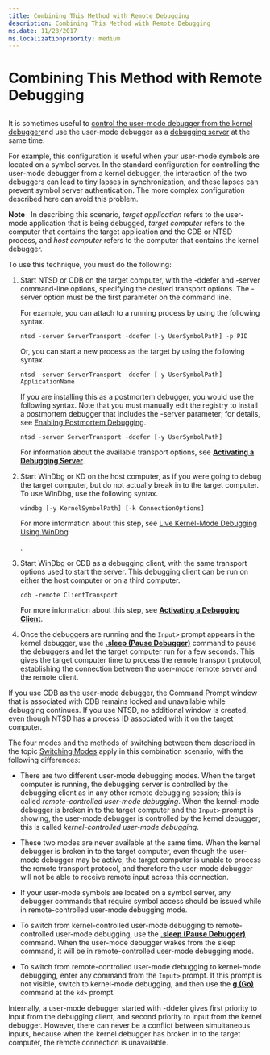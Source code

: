 ```yaml
---
title: Combining This Method with Remote Debugging
description: Combining This Method with Remote Debugging
ms.date: 11/28/2017
ms.localizationpriority: medium
---
```


# Combining This Method with Remote Debugging


## <span id="ddk_opening_a_crash_dump_dbg"></span><span id="DDK_OPENING_A_CRASH_DUMP_DBG"></span>


It is sometimes useful to [control the user-mode debugger from the kernel debugger](controlling-the-user-mode-debugger-from-the-kernel-debugger.md)and use the user-mode debugger as a [debugging server](remote-debugging-through-the-debugger.md) at the same time.

For example, this configuration is useful when your user-mode symbols are located on a symbol server. In the standard configuration for controlling the user-mode debugger from a kernel debugger, the interaction of the two debuggers can lead to tiny lapses in synchronization, and these lapses can prevent symbol server authentication. The more complex configuration described here can avoid this problem.

**Note**   In describing this scenario, *target application* refers to the user-mode application that is being debugged, *target computer* refers to the computer that contains the target application and the CDB or NTSD process, and *host computer* refers to the computer that contains the kernel debugger.

 

To use this technique, you must do the following:

1.  Start NTSD or CDB on the target computer, with the -ddefer and -server command-line options, specifying the desired transport options. The -server option must be the first parameter on the command line.

    For example, you can attach to a running process by using the following syntax.

    ```console
    ntsd -server ServerTransport -ddefer [-y UserSymbolPath] -p PID 
    ```

    Or, you can start a new process as the target by using the following syntax.

    ```console
    ntsd -server ServerTransport -ddefer [-y UserSymbolPath] ApplicationName 
    ```

    If you are installing this as a postmortem debugger, you would use the following syntax. Note that you must manually edit the registry to install a postmortem debugger that includes the -server parameter; for details, see [Enabling Postmortem Debugging](enabling-postmortem-debugging.md).

    ```console
    ntsd -server ServerTransport -ddefer [-y UserSymbolPath] 
    ```

    For information about the available transport options, see [**Activating a Debugging Server**](activating-a-debugging-server.md).

2.  Start WinDbg or KD on the host computer, as if you were going to debug the target computer, but do not actually break in to the target computer. To use WinDbg, use the following syntax.

    ```console
    windbg [-y KernelSymbolPath] [-k ConnectionOptions] 
    ```

    For more information about this step, see [Live Kernel-Mode Debugging Using WinDbg](performing-kernel-mode-debugging-using-windbg.md)

    .

3.  Start WinDbg or CDB as a debugging client, with the same transport options used to start the server. This debugging client can be run on either the host computer or on a third computer.

    ```console
    cdb -remote ClientTransport 
    ```

    For more information about this step, see [**Activating a Debugging Client**](activating-a-debugging-client.md).

4.  Once the debuggers are running and the `Input>` prompt appears in the kernel debugger, use the [**.sleep (Pause Debugger)**](-sleep--pause-debugger-.md) command to pause the debuggers and let the target computer run for a few seconds. This gives the target computer time to process the remote transport protocol, establishing the connection between the user-mode remote server and the remote client.

If you use CDB as the user-mode debugger, the Command Prompt window that is associated with CDB remains locked and unavailable while debugging continues. If you use NTSD, no additional window is created, even though NTSD has a process ID associated with it on the target computer.

The four modes and the methods of switching between them described in the topic [Switching Modes](switching-modes.md) apply in this combination scenario, with the following differences:

-   There are two different user-mode debugging modes. When the target computer is running, the debugging server is controlled by the debugging client as in any other remote debugging session; this is called *remote-controlled user-mode debugging*. When the kernel-mode debugger is broken in to the target computer and the `Input>` prompt is showing, the user-mode debugger is controlled by the kernel debugger; this is called *kernel-controlled user-mode debugging*.

-   These two modes are never available at the same time. When the kernel debugger is broken in to the target computer, even though the user-mode debugger may be active, the target computer is unable to process the remote transport protocol, and therefore the user-mode debugger will not be able to receive remote input across this connection.

-   If your user-mode symbols are located on a symbol server, any debugger commands that require symbol access should be issued while in remote-controlled user-mode debugging mode.

-   To switch from kernel-controlled user-mode debugging to remote-controlled user-mode debugging, use the [**.sleep (Pause Debugger)**](-sleep--pause-debugger-.md) command. When the user-mode debugger wakes from the sleep command, it will be in remote-controlled user-mode debugging mode.

-   To switch from remote-controlled user-mode debugging to kernel-mode debugging, enter any command from the `Input>` prompt. If this prompt is not visible, switch to kernel-mode debugging, and then use the [**g (Go)**](g--go-.md) command at the `kd>` prompt.

Internally, a user-mode debugger started with -ddefer gives first priority to input from the debugging client, and second priority to input from the kernel debugger. However, there can never be a conflict between simultaneous inputs, because when the kernel debugger has broken in to the target computer, the remote connection is unavailable.

 

 






